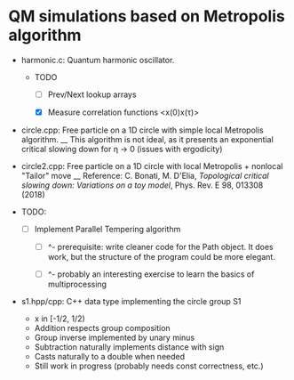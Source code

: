 # QM simulations based on Metropolis algorithm


- harmonic.c: Quantum harmonic oscillator.
  - TODO
    - [ ] Prev/Next lookup arrays
    - [x] Measure correlation functions <x(0)x(τ)>
    
    
- circle.cpp: Free particle on a 1D circle with simple local Metropolis
algorithm. __ 
  This algorithm is not ideal, as it presents an exponential critical slowing down for η -> 0 (issues with ergodicity)
- circle2.cpp: Free particle on a 1D circle with local Metropolis + nonlocal
  "Tailor" move __
  Reference: C. Bonati, M. D'Elia, _Topological critical slowing down:
    Variations on a toy model_, Phys. Rev. E 98, 013308 (2018)

- TODO:
  - [ ] Implement Parallel Tempering algorithm
    - [ ] ^- prerequisite: write cleaner code for the Path object. It does work,
        but the structure of the program could be more elegant.
    - [ ] ^- probably an interesting exercise to learn the basics of multiprocessing
    
  
- s1.hpp/cpp: C++ data type implementing the circle group S1
  - x in [-1/2, 1/2)
  - Addition respects group composition
  - Group inverse implemented by unary minus
  - Subtraction naturally implements distance with sign
  - Casts naturally to a double when needed
  - Still work in progress (probably needs const correctness, etc.)
  
